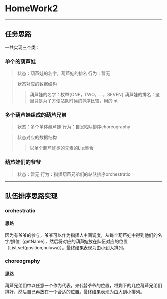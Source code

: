 # HomeWork2

------------------------------------------------------------

## 任务思路

一共实现三个类：
### 单个的葫芦娃
> 状态：葫芦娃的名字，葫芦娃的排名
> 行为：暂无

> 状态对应的数据结构
> > 葫芦娃的名字：枚举{ONE，TWO，...，SEVEN}
> > 葫芦娃的排名：这里只是为了方便站队时候的排序比较，用的int

### 多个葫芦娃组成的葫芦兄弟
> 状态：多个单体葫芦娃
> 行为：自发站队排序choreography

> 状态对应的数据结构
> > 以单个葫芦娃类的元素的List集合


### 葫芦娃们的爷爷
> 状态：暂无
> 行为：指挥葫芦兄弟们的站队排序orchestratio


------------------------------------------------------------

## 队伍排序思路实现

### orchestratio

#### 思路
因为有爷爷的参与，爷爷可以作为指挥人中间调度，从每个葫芦娃中得到他们的名字/排位（getName），然后将对应的葫芦娃放在队伍对应的位置（List.set(position,huluwa)）。最终结果表现为由小到大排列。

### choreography

#### 思路
葫芦兄弟们中以任意一个作为代表，来代替爷爷的位置，将剩下的几位葫芦兄弟们排好，然后自己再放在一个合适的位置。最终结果表现为由大到小排列。